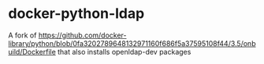# docker-python-ldap

A fork of https://github.com/docker-library/python/blob/0fa3202789648132971160f686f5a37595108f44/3.5/onbuild/Dockerfile
that also installs openldap-dev packages

